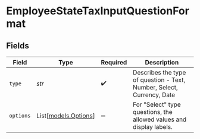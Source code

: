 # EmployeeStateTaxInputQuestionFormat


## Fields

| Field                                                                 | Type                                                                  | Required                                                              | Description                                                           |
| --------------------------------------------------------------------- | --------------------------------------------------------------------- | --------------------------------------------------------------------- | --------------------------------------------------------------------- |
| `type`                                                                | *str*                                                                 | :heavy_check_mark:                                                    | Describes the type of question - Text, Number, Select, Currency, Date |
| `options`                                                             | List[[models.Options](../models/options.md)]                          | :heavy_minus_sign:                                                    | For "Select" type questions, the allowed values and display labels.   |